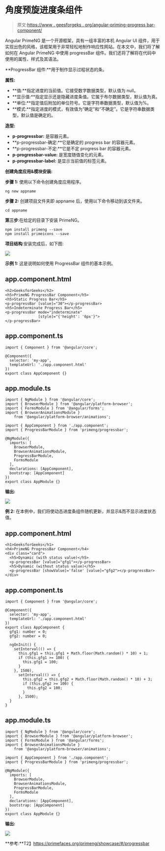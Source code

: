# 角度预旋进度条组件

> 原文:[https://www . geesforgeks . org/angular-priming-progress bar-component/](https://www.geeksforgeeks.org/angular-primeng-progressbar-component/)

Angular PrimeNG 是一个开源框架，具有一组丰富的本机 Angular UI 组件，用于实现出色的风格，该框架用于非常轻松地制作响应性网站。在本文中，我们将了解如何在 Angular PrimeNG 中使用 progressBar 组件。我们还将了解将在代码中使用的属性、样式及其语法。

**ProgressBar 组件:**用于制作显示过程状态的条。

**属性:**

*   **值:**指定进度的当前值。它接受数字数据类型，默认值为 null。
*   **显示值:**指定显示还是隐藏进度条值。它属于布尔数据类型，默认值为真。
*   **单位:**指定值后附加的单位符号。它是字符串数据类型，默认值为%。
*   **模式:**指定进度的模式，有效值为“确定”和“不确定”。它是字符串数据类型，默认值是确定的。

**造型:**

*   **p-progressbar:** 是容器元素。
*   **p-progressbar-确定:**它是确定的 progress bar 的容器元素。
*   **p-progressbar-不定:**它是不定 progress bar 的容器元素。
*   **p-progressbar-value:** 是宽度随值变化的元素。
*   **p-progressbar-label:** 是显示当前值的标签元素。

**创建角度应用&模块安装:**

**步骤 1:** 使用以下命令创建角度应用程序。

```
ng new appname
```

**步骤 2:** 创建项目文件夹即 appname 后，使用以下命令移动到该文件夹。

```
cd appname
```

**第三步**:在给定的目录下安装 PrimeNG。

```
npm install primeng --save
npm install primeicons --save
```

**项目结构**:安装完成后，如下图:

![](img/6e2ac1499ceea2e58d3439c1f9f0d39a.png)

**示例 1:** 这是说明如何使用 ProgressBar 组件的基本示例。

## app.component.html

```
<h2>GeeksforGeeks</h2>
<h5>PrimeNG ProgressBar Component</h5>
<h5>Static Progress Bar</h5>
<p-progressBar [value]="30"></p-progressBar>
<h5>Indeterminate Progress Bar</h5>
<p-progressBar mode="indeterminate" 
               [style]="{'height': '6px'}">
</p-progressBar>
```

## app.component.ts

```
import { Component } from '@angular/core';

@Component({
  selector: 'my-app',
  templateUrl: './app.component.html'
})
export class AppComponent {}
```

## app.module.ts

```
import { NgModule } from '@angular/core';
import { BrowserModule } from '@angular/platform-browser';
import { FormsModule } from '@angular/forms';
import { BrowserAnimationsModule } 
    from '@angular/platform-browser/animations';

import { AppComponent } from './app.component';
import { ProgressBarModule } from 'primeng/progressbar';

@NgModule({
  imports: [
    BrowserModule,
    BrowserAnimationsModule,
    ProgressBarModule,
    FormsModule
  ],
  declarations: [AppComponent],
  bootstrap: [AppComponent]
})
export class AppModule {}
```

**输出:**

![](img/b1ec94cbb563de332ca7751740e58d3d.png)

**例 2:** 在本例中，我们将使动态进度条组件随机更新，并显示&而不显示进度状态值。

## app.component.html

```
<h1>GeeksforGeeks</h1>
<h4>PrimeNG ProgressBar Component</h4>
<div class="card">
  <h5>Dynamic (with status value)</h5>
  <p-progressBar [value]="gfg1"></p-progressBar>
  <h5>Dynamic (without status value)</h5>
  <p-progressBar [showValue]='false' [value]="gfg2"></p-progressBar>
</div>
```

## app.component.ts

```
import { Component } from '@angular/core';

@Component({
  selector: 'my-app',
  templateUrl: './app.component.html'
})
export class AppComponent {
  gfg1: number = 0;
  gfg2: number = 0;

  ngOnInit() {
    setInterval(() => {
      this.gfg1 = this.gfg1 + Math.floor(Math.random() * 10) + 1;
      if (this.gfg1 >= 100) {
        this.gfg1 = 100;
      }
    }, 1500),
      setInterval(() => {
        this.gfg2 = this.gfg2 + Math.floor(Math.random() * 10) + 3;
        if (this.gfg2 >= 100) {
          this.gfg2 = 100;
        }
      }, 1500);
  }
}
```

## app.module.ts

```
import { NgModule } from '@angular/core';
import { BrowserModule } from '@angular/platform-browser';
import { FormsModule } from '@angular/forms';
import { BrowserAnimationsModule } 
    from '@angular/platform-browser/animations';

import { AppComponent } from './app.component';
import { ProgressBarModule } from 'primeng/progressbar';

@NgModule({
  imports: [
    BrowserModule,
    BrowserAnimationsModule,
    ProgressBarModule,
    FormsModule
  ],
  declarations: [AppComponent],
  bootstrap: [AppComponent]
})
export class AppModule {}
```

**输出:**

![](img/6c249e16475143bb200f36924492bedc.png)

**参考:**T2】https://primefaces.org/primeng/showcase/#/progressbar